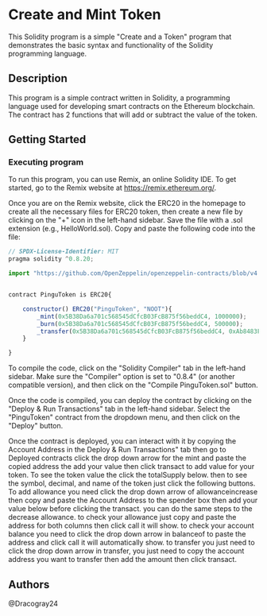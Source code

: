 # Create and Mint Token

This Solidity program is a simple "Create and a Token" program that demonstrates the basic syntax and functionality of the Solidity programming language.


## Description
This program is a simple contract written in Solidity, a programming language used for developing smart contracts on the Ethereum blockchain. The contract has 2 functions that will add or subtract the value of the token.

## Getting Started

### Executing program

To run this program, you can use Remix, an online Solidity IDE. To get started, go to the Remix website at https://remix.ethereum.org/.

Once you are on the Remix website, click the ERC20 in the homepage to create all the necessary files for ERC20 token, then create a new file by clicking on the "+" icon in the left-hand sidebar. Save the file with a .sol extension (e.g., HelloWorld.sol). Copy and paste the following code into the file:

```javascript
// SPDX-License-Identifier: MIT
pragma solidity ^0.8.20;

import "https://github.com/OpenZeppelin/openzeppelin-contracts/blob/v4.0.0/contracts/token/ERC20/ERC20.sol";


contract PinguToken is ERC20{

    constructor() ERC20("PinguToken", "NOOT"){
        _mint(0x5B38Da6a701c568545dCfcB03FcB875f56beddC4, 1000000);
        _burn(0x5B38Da6a701c568545dCfcB03FcB875f56beddC4, 500000);
        _transfer(0x5B38Da6a701c568545dCfcB03FcB875f56beddC4, 0xAb8483F64d9C6d1EcF9b849Ae677dD3315835cb2, 1000);
    }

}

```
To compile the code, click on the "Solidity Compiler" tab in the left-hand sidebar. Make sure the "Compiler" option is set to "0.8.4" (or another compatible version), and then click on the "Compile PinguToken.sol" button.

Once the code is compiled, you can deploy the contract by clicking on the "Deploy & Run Transactions" tab in the left-hand sidebar. Select the "PinguToken" contract from the dropdown menu, and then click on the "Deploy" button.

Once the contract is deployed, you can interact with it by copying the Account Address in the Deploy & Run Transactions" tab then go to Deployed contracts click the drop down arrow for the mint and paste the copied address the add your value then click transact to add value for your token. To see the token value the click the totalSupply below. then to see the symbol, decimal, and name of the token just click the following buttons. To add allowance you need click the drop down arrow of allowanceincrease then copy and paste the Account Address to the spender box then add your value below before clicking the transact. you can do the same steps to the decrease allowance. to check your allowance just copy and paste the address for both columns then click call it will show. to check your account balance you need to click the drop down arrow in balanceof to paste the address and click call it will automatically show. to transfer you just need to click the drop down arrow in transfer, you just need to copy the account address you want to transfer then add the amount then click transact. 


## Authors
@Dracogray24

